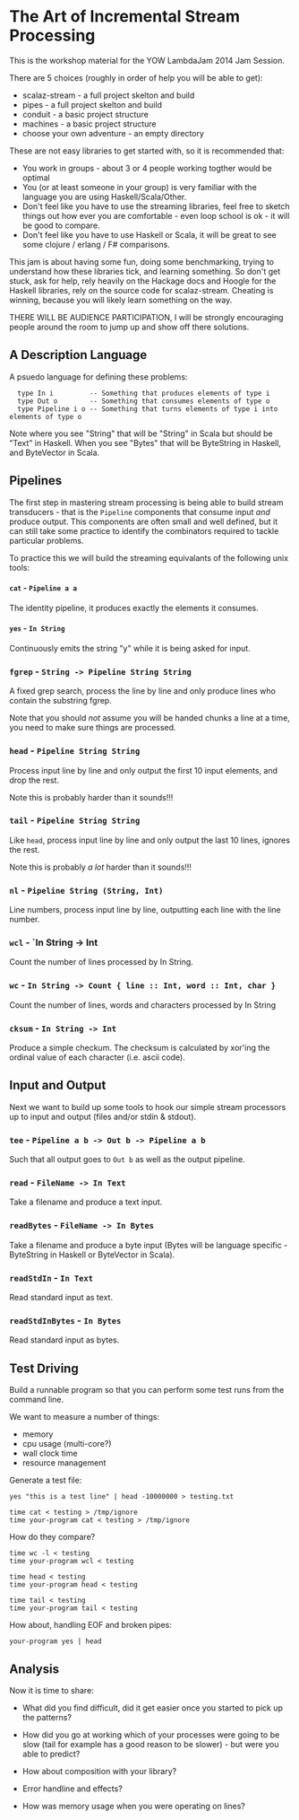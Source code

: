 The Art of Incremental Stream Processing
========================================

This is the workshop material for the YOW LambdaJam 2014 Jam Session.

There are 5 choices (roughly in order of help you will be able to get):
 - scalaz-stream             - a full project skelton and build
 - pipes                     - a full project skelton and build
 - conduit                   - a basic project structure
 - machines                  - a basic project structure
 - choose your own adventure - an empty directory

These are not easy libraries to get started with, so it is recommended that:
 - You work in groups - about 3 or 4 people working togther would be optimal
 - You (or at least someone in your group) is very familiar with the language
   you are using Haskell/Scala/Other.
 - Don't feel like you have to use the streaming libraries, feel free to sketch
   things out how ever you are comfortable - even loop school is ok - it will be
   good to compare.
 - Don't feel like you have to use Haskell or Scala, it will be great to see some
   clojure / erlang / F# comparisons.

This jam is about having some fun, doing some benchmarking, trying to
understand how these libraries tick, and learning something. So don't
get stuck, ask for help, rely heavily on the Hackage docs and Hoogle
for the Haskell libraries, rely on the source code for scalaz-stream.
Cheating is winning, because you will likely learn something on the way.

THERE WILL BE AUDIENCE PARTICIPATION, I will be strongly encouraging
people around the room to jump up and show off there solutions.


A Description Language
----------------------

A psuedo language for defining these problems:

```
  type In i         -- Something that produces elements of type i
  type Out o        -- Something that consumes elements of type o
  type Pipeline i o -- Something that turns elements of type i into elements of type o
```

Note where you see "String" that will be "String" in Scala but should
be "Text" in Haskell. When you see "Bytes" that will be ByteString in
Haskell, and ByteVector in Scala.

Pipelines
---------

The first step in mastering stream processing is being able to build
stream transducers - that is the `Pipeline` components that consume
input _and_ produce output. This components are often small and well
defined, but it can still take some practice to identify the
combinators required to tackle particular problems.

To practice this we will build the streaming equivalants of the
following unix tools:

#### `cat` - `Pipeline a a`

The identity pipeline, it produces exactly the elements it consumes.


#### `yes` - `In String`

Continuously emits the string "y" while it is being asked for input.


### `fgrep` - `String -> Pipeline String String`

A fixed grep search, process the line by line and only produce
lines who contain the substring fgrep.

Note that you should _not_ assume you will be handed chunks a line
at a time, you need to make sure things are processed.

### `head` - `Pipeline String String`

Process input line by line and only output the first 10 input
elements, and drop the rest.

Note this is probably harder than it sounds!!!

### `tail` - `Pipeline String String`

Like `head`, process input line by line and only output the last 10 lines,
ignores the rest.

Note this is probably _a lot_ harder than it sounds!!!

### `nl` - `Pipeline String (String, Int)`

Line numbers, process input line by line, outputting each line with
the line number.

### `wcl` - `In String -> Int

Count the number of lines processed by In String.

###  `wc` - `In String -> Count { line :: Int, word :: Int, char }`

Count the number of lines, words and characters processed by In String

### `cksum` - `In String -> Int`

Produce a simple checkum. The checksum is calculated by xor'ing the ordinal
value of each character (i.e. ascii code).


Input and Output
----------------

Next we want to build up some tools to hook our simple stream processors
up to input and output (files and/or stdin & stdout).

### `tee` - `Pipeline a b -> Out b -> Pipeline a b`

Such that all output goes to `Out b` as well as the output pipeline.

### `read` - `FileName -> In Text`

Take a filename and produce a text input.

### `readBytes` - `FileName -> In Bytes`

Take a filename and produce a byte input (Bytes will be language specific -
ByteString in Haskell or ByteVector in Scala).

### `readStdIn` - `In Text`

Read standard input as text.

### `readStdInBytes` - `In Bytes`

Read standard input as bytes.


Test Driving
------------

Build a runnable program so that you can perform some test runs from the
command line.

We want to measure a number of things:
  - memory
  - cpu usage (multi-core?)
  - wall clock time
  - resource management

Generate a test file:

```
yes "this is a test line" | head -10000000 > testing.txt
```

```
time cat < testing > /tmp/ignore
time your-program cat < testing > /tmp/ignore
```

How do they compare?

```
time wc -l < testing
time your-program wcl < testing
```

```
time head < testing
time your-program head < testing
```

```
time tail < testing
time your-program tail < testing
```

How about, handling EOF and broken pipes:

```
your-program yes | head
```

Analysis
--------

Now it is time to share:

 - What did you find difficult, did it get easier once you started
   to pick up the patterns?

 - How did you go at working which of your processes were going to
   be slow (tail for example has a good reason to be slower) - but
   were you able to predict?

 - How about composition with your library?

 - Error handline and effects?

 - How was memory usage when you were operating on lines?
